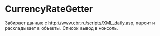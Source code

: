 # CurrencyRateGetter
Забирает данные с http://www.cbr.ru/scripts/XML_daily.asp, парсит и раскладывает в объекты. Список вывод в консоль.
